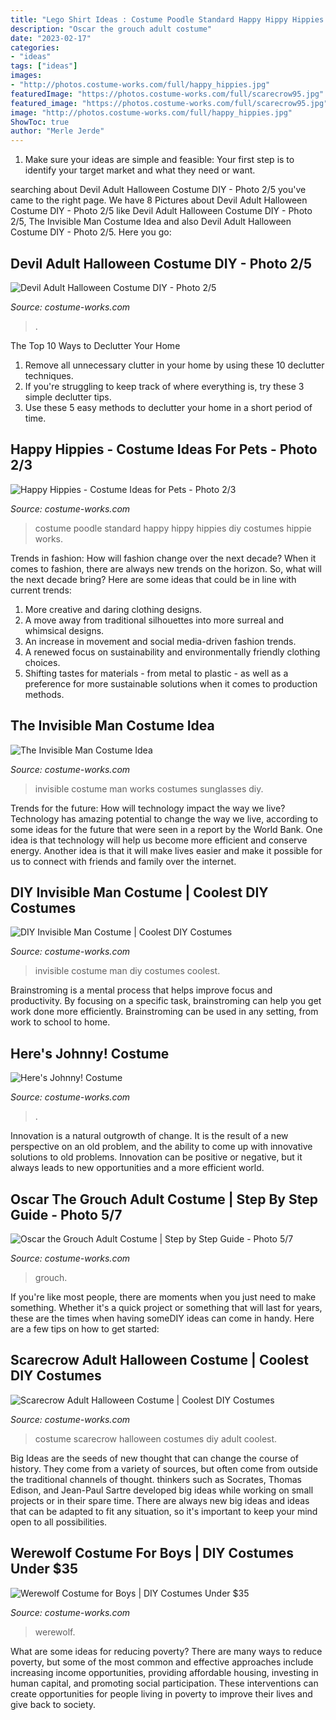 ```yaml
---
title: "Lego Shirt Ideas : Costume Poodle Standard Happy Hippy Hippies Diy Costumes Hippie Works"
description: "Oscar the grouch adult costume"
date: "2023-02-17"
categories:
- "ideas"
tags: ["ideas"]
images:
- "http://photos.costume-works.com/full/happy_hippies.jpg"
featuredImage: "https://photos.costume-works.com/full/scarecrow95.jpg"
featured_image: "https://photos.costume-works.com/full/scarecrow95.jpg"
image: "http://photos.costume-works.com/full/happy_hippies.jpg"
ShowToc: true
author: "Merle Jerde"
---
```



1. Make sure your ideas are simple and feasible: Your first step is to identify your target market and what they need or want.

	

		
searching about Devil Adult Halloween Costume DIY - Photo 2/5 you've came to the right page. We have 8 Pictures about Devil Adult Halloween Costume DIY - Photo 2/5 like Devil Adult Halloween Costume DIY - Photo 2/5, The Invisible Man Costume Idea and also Devil Adult Halloween Costume DIY - Photo 2/5. Here you go:
		
    
## Devil Adult Halloween Costume DIY - Photo 2/5

<img loading=lazy src="https://photos.costume-works.com/full/devil5.jpg" onerror="this.onerror=null;this.src='https://tse2.mm.bing.net/th?id=OIP.805DuGrnDa13N2IQIzVFtQHaIp&amp;pid=15.1';" alt="Devil Adult Halloween Costume DIY - Photo 2/5">

_Source: costume-works.com_

>. 

	

The Top 10 Ways to Declutter Your Home
1. Remove all unnecessary clutter in your home by using these 10 declutter techniques.
2. If you're struggling to keep track of where everything is, try these 3 simple declutter tips.
3. Use these 5 easy methods to declutter your home in a short period of time.

    
## Happy Hippies - Costume Ideas For Pets - Photo 2/3

<img loading=lazy src="http://photos.costume-works.com/full/happy_hippies.jpg" onerror="this.onerror=null;this.src='https://tse2.mm.bing.net/th?id=OIP.zvTnZyIrcw_98OV1h8mxwwHaJ3&amp;pid=15.1';" alt="Happy Hippies - Costume Ideas for Pets - Photo 2/3">

_Source: costume-works.com_

>costume poodle standard happy hippy hippies diy costumes hippie works. 

	

Trends in fashion: How will fashion change over the next decade?
When it comes to fashion, there are always new trends on the horizon. So, what will the next decade bring? Here are some ideas that could be in line with current trends: 
1. More creative and daring clothing designs.
2. A move away from traditional silhouettes into more surreal and whimsical designs.
3. An increase in movement and social media-driven fashion trends.
4. A renewed focus on sustainability and environmentally friendly clothing choices. 
5. Shifting tastes for materials - from metal to plastic - as well as a preference for more sustainable solutions when it comes to production methods.

    
## The Invisible Man Costume Idea

<img loading=lazy src="http://photos.costume-works.com/full/the_invisible_man2.jpg" onerror="this.onerror=null;this.src='https://tse3.mm.bing.net/th?id=OIP.Jmu03n_hT8p-e5CeRu0PlQDhEs&amp;pid=15.1';" alt="The Invisible Man Costume Idea">

_Source: costume-works.com_

>invisible costume man works costumes sunglasses diy. 

	

Trends for the future: How will technology impact the way we live?
Technology has amazing potential to change the way we live, according to some ideas for the future that were seen in a report by the World Bank. One idea is that technology will help us become more efficient and conserve energy. Another idea is that it will make lives easier and make it possible for us to connect with friends and family over the internet.

    
## DIY Invisible Man Costume | Coolest DIY Costumes

<img loading=lazy src="https://photos.costume-works.com/full/invisible_man13.jpg" onerror="this.onerror=null;this.src='https://tse4.mm.bing.net/th?id=OIP.s7uRWbkKO7VW9aPzNP4oDAHaMT&amp;pid=15.1';" alt="DIY Invisible Man Costume | Coolest DIY Costumes">

_Source: costume-works.com_

>invisible costume man diy costumes coolest. 

	

Brainstroming is a mental process that helps improve focus and productivity. By focusing on a specific task, brainstroming can help you get work done more efficiently. Brainstroming can be used in any setting, from work to school to home.

    
## Here&#039;s Johnny! Costume

<img loading=lazy src="https://photos.costume-works.com/full/heres_johnny.jpg" onerror="this.onerror=null;this.src='https://tse1.mm.bing.net/th?id=OIP.1mT1KoPhr6XzrJCIE9s-2QHaJP&amp;pid=15.1';" alt="Here&#039;s Johnny! Costume">

_Source: costume-works.com_

>. 

	

Innovation is a natural outgrowth of change. It is the result of a new perspective on an old problem, and the ability to come up with innovative solutions to old problems. Innovation can be positive or negative, but it always leads to new opportunities and a more efficient world.

    
## Oscar The Grouch Adult Costume | Step By Step Guide - Photo 5/7

<img loading=lazy src="https://photos.costume-works.com/full/oscar_the_grouch21.jpg" onerror="this.onerror=null;this.src='https://tse3.mm.bing.net/th?id=OIP.KuPntib1YbwGMI4DNryGtwHaMZ&amp;pid=15.1';" alt="Oscar the Grouch Adult Costume | Step by Step Guide - Photo 5/7">

_Source: costume-works.com_

>grouch. 

	

If you're like most people, there are moments when you just need to make something. Whether it's a quick project or something that will last for years, these are the times when having someDIY ideas can come in handy. Here are a few tips on how to get started:

    
## Scarecrow Adult Halloween Costume | Coolest DIY Costumes

<img loading=lazy src="https://photos.costume-works.com/full/scarecrow95.jpg" onerror="this.onerror=null;this.src='https://tse1.mm.bing.net/th?id=OIP.0dGhVsFlm1pJU2en7KeR7AHaNK&amp;pid=15.1';" alt="Scarecrow Adult Halloween Costume | Coolest DIY Costumes">

_Source: costume-works.com_

>costume scarecrow halloween costumes diy adult coolest. 

	

Big Ideas are the seeds of new thought that can change the course of history. They come from a variety of sources, but often come from outside the traditional channels of thought. thinkers such as Socrates, Thomas Edison, and Jean-Paul Sartre developed big ideas while working on small projects or in their spare time. There are always new big ideas and ideas that can be adapted to fit any situation, so it's important to keep your mind open to all possibilities.

    
## Werewolf Costume For Boys | DIY Costumes Under $35

<img loading=lazy src="https://photos.costume-works.com/full/werewolf15.jpg" onerror="this.onerror=null;this.src='https://tse4.mm.bing.net/th?id=OIP.WiGsQCfPz68q9bOHeXACrwAAAA&amp;pid=15.1';" alt="Werewolf Costume for Boys | DIY Costumes Under $35">

_Source: costume-works.com_

>werewolf. 

	

What are some ideas for reducing poverty?
There are many ways to reduce poverty, but some of the most common and effective approaches include increasing income opportunities, providing affordable housing, investing in human capital, and promoting social participation. These interventions can create opportunities for people living in poverty to improve their lives and give back to society.


